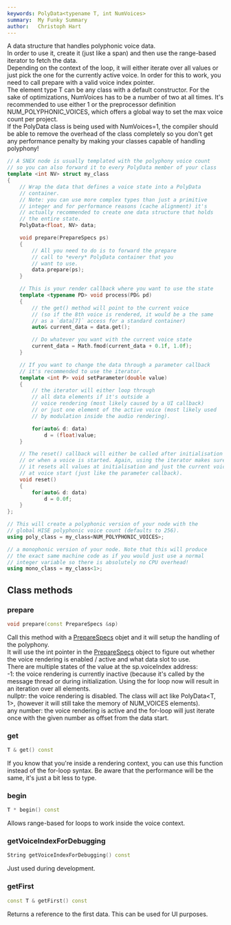 ```yaml
---
keywords: PolyData<typename T, int NumVoices> 
summary:  My Funky Summary
author:   Christoph Hart
---
```


A data structure that handles polyphonic voice data.  
In order to use it, create it (just like a span) and then use the range-based iterator to fetch the data.  
Depending on the context of the loop, it will either iterate over all values or just pick the one for the currently active voice. In order for this to work, you need to call prepare with a valid voice index pointer.  
The element type T can be any class with a default constructor. For the sake of optimizations, NumVoices has to be a number of two at all times. It's recommended to use either 1 or the preprocessor definition NUM_POLYPHONIC_VOICES, which offers a global way to set the max voice count per project.  
If the PolyData class is being used with NumVoices=1, the compiler should be able to remove the overhead of the class completely so you don't get any performance penalty by making your classes capable of handling polyphony!  

```cpp
// A SNEX node is usually templated with the polyphony voice count
// so you can also forward it to every PolyData member of your class
template <int NV> struct my_class
{
    // Wrap the data that defines a voice state into a PolyData
    // container.
    // Note: you can use more complex types than just a primitive
    // integer and for performance reasons (cache alignment) it's
    // actually recommended to create one data structure that holds
    // the entire state.
    PolyData<float, NV> data;

    void prepare(PrepareSpecs ps)
    {
        // All you need to do is to forward the prepare
        // call to *every* PolyData container that you
        // want to use.
        data.prepare(ps);
    }

    // This is your render callback where you want to use the state
    template <typename PD> void process(PD& pd)
    {
        // the get() method will point to the current voice
        // (so if the 8th voice is rendered, it would be a the same
        // as a `data[7]` access for a standard container)
        auto& current_data = data.get();

        // Do whatever you want with the current voice state
        current_data = Math.fmod(current_data + 0.1f, 1.0f);
    }

    // If you want to change the data through a parameter callback
    // it's recommended to use the iterator.
    template <int P> void setParameter(double value)
    {
        // the iterator will either loop through
        // all data elements if it's outside a
        // voice rendering (most likely caused by a UI callback)
        // or just one element of the active voice (most likely used
        // by modulation inside the audio rendering).

        for(auto& d: data)
            d = (float)value;
    }

    // The reset() callback will either be called after initialisation
    // or when a voice is started. Again, using the iterator makes sure that
    // it resets all values at initialisation and just the current voice
    // at voice start (just like the parameter callback).
    void reset()
    {
        for(auto& d: data)
            d = 0.0f;
    }
};

// This will create a polyphonic version of your node with the
// global HISE polyphonic voice count (defaults to 256).
using poly_class = my_class<NUM_POLYPHONIC_VOICES>;

// a monophonic version of your node. Note that this will produce
// the exact same machine code as if you would just use a normal
// integer variable so there is absolutely no CPU overhead!
using mono_class = my_class<1>;
```

  

## Class methods

### prepare

```cpp
void prepare(const PrepareSpecs &sp)
```

Call this method with a [PrepareSpecs](/scriptnode/snex_api/data_structures/preparespecs/) objet and it will setup the handling of the polyphony.  
It will use the int pointer in the [PrepareSpecs](/scriptnode/snex_api/data_structures/preparespecs/) object to figure out whether the voice rendering is enabled / active and what data slot to use.  
There are multiple states of the value at the sp.voiceIndex address:  
-1: the voice rendering is currently inactive (because it's called by the message thread or during initialization. Using the for loop now will result in an iteration over all elements.  
nullptr: the voice rendering is disabled. The class will act like PolyData<T, 1>, (however it will still take the memory of NUM_VOICES elements).  
any number: the voice rendering is active and the for-loop will just iterate once with the given number as offset from the data start.   

### get

```cpp
T & get() const
```

If you know that you're inside a rendering context, you can use this function instead of the for-loop syntax. Be aware that the performance will be the same, it's just a bit less to type.   

### begin

```cpp
T * begin() const
```

Allows range-based for loops to work inside the voice context.   

### getVoiceIndexForDebugging

```cpp
String getVoiceIndexForDebugging() const
```

Just used during development.   

### getFirst

```cpp
const T & getFirst() const
```

Returns a reference to the first data. This can be used for UI purposes.   
